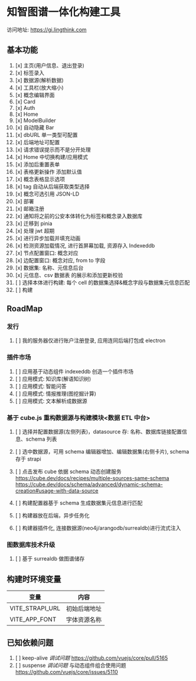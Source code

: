 # 知智图谱一体化构建工具

访问地址: https://gi.lingthink.com

## 基本功能

1. [x] 主页(用户信息、退出登录)
2. [x] 标签录入
3. [x] 数据源(解析数据)
4. [x] 工具栏(放大缩小)
5. [x] 概念编辑界面
6. [x] Card
7. [x] Auth
8. [x] Home
9. [x] ModelBuilder
10. [x] 自动隐藏 Bar
11. [x] dbURL 单一类型可配置
12. [x] 后端地址可配置
13. [x] 请求错误提示而不是分开处理
14. [x] Home 中切换构建/应用模式
15. [x] 添加后重置表单
16. [x] 表格更新操作 添加默认值
17. [x] 概念表格显示选项
18. [x] tag 自动从后端获取类型选择
19. [x] 概念可选引用 JSON-LD
20. [x] 部署
21. [x] 邮箱注册
22. [x] 通知将之前的公安本体转化为标签和概念录入数据库
23. [x] 迁移到 pinia
24. [x] 处理 jwt 超期
25. [x] 进行异步加载并填充动画
26. [x] 检测资源加载情况, 进行首屏幕加载, 资源存入 Indexeddb
27. [x] 节点配置窗口: 概念对应
28. [x] 边配置窗口: 概念对应, from to 字段
29. [x] 数据集: 名称、元信息后台
30. [x] 元信息、csv 数据表 的展示和添加更新校验
31. [ ] 选择本体进行构建: 每个 cell 的数据集选择&概念字段与数据集元信息匹配
32. [ ] 构建

## RoadMap

### 发行

1. [ ] 我的服务器仅进行账户注册登录, 应用连同后端打包成 electron

### 插件市场

1. [ ] 应用基于动态组件 indexeddb 创造一个插件市场
2. [ ] 应用模式: 知识库(解语知识树)
3. [ ] 应用模式: 智能问答
4. [ ] 应用模式: 情报推理(图挖掘计算)
5. [ ] 应用模式: 文本解析成数据源

### 基于 cube.js 重构数据源与构建模块<数据 ETL 中台>

1. [ ] 选择并配置数据源(左侧列表)，datasource 存: 名称、数据库链接配置信息、schema 列表

2. [ ] 选中数据源，可用 schema 编辑器增加、编辑数据集(右侧卡片), schema 存于 strapi

3. [ ] 点击发布 cube 依据 schema 动态创建服务 https://cube.dev/docs/recipes/multiple-sources-same-schema https://cube.dev/docs/schema/advanced/dynamic-schema-creation#usage-with-data-source

4. [ ] 构建配置器基于 schema 生成数据集元信息进行匹配

5. [ ] 构建器放在后端，异步任务化

6. [ ] 构建器插件化, 连接数据源(neo4j/arangodb/surrealdb)进行流式注入

### 图数据库技术升级

1. [ ] 基于 surrealdb 做图谱储存

## 构建时环境变量

| 变量            | 内容         |
| --------------- | ------------ |
| VITE_STRAPI_URL | 初始后端地址 |
| VITE_APP_FONT   | 字体资源名称 |

## 已知依赖问题

1. [ ] keep-alive _调试问题_ https://github.com/vuejs/core/pull/5165
2. [ ] suspense _调试问题_ 与动态组件组合使用问题 https://github.com/vuejs/core/issues/5110
